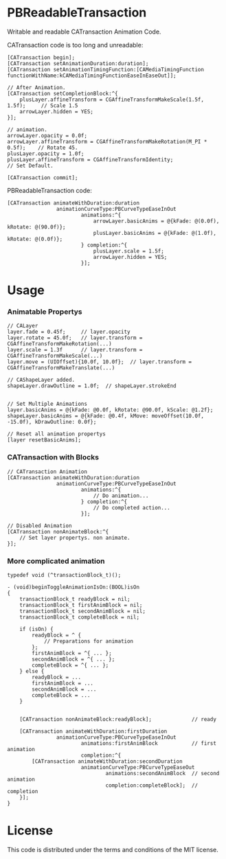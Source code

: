 PBReadableTransaction
=====================

Writable and readable CATransaction Animation Code.

CATransaction code is too long and unreadable:

    [CATransaction begin];
    [CATransaction setAnimationDuration:duration];
    [CATransaction setAnimationTimingFunction:[CAMediaTimingFunction functionWithName:kCAMediaTimingFunctionEaseInEaseOut]];
    
    // After Animation.
    [CATransaction setCompletionBlock:^{
        plusLayer.affineTransform = CGAffineTransformMakeScale(1.5f, 1.5f);     // Scale 1.5
        arrowLayer.hidden = YES;
    }];
    
    // animation.
    arrowLayer.opacity = 0.0f; 
    arrowLayer.affineTransform = CGAffineTransformMakeRotation(M_PI * 0.5f);    // Rotate 45.
    plusLayer.opacity = 1.0f;
    plusLayer.affineTransform = CGAffineTransformIdentity;                      // Set Default.
    
    [CATransaction commit];


PBReadableTransaction code:

    [CATransaction animateWithDuration:duration
                    animationCurveType:PBCurveTypeEaseInOut
                            animations:^{
                                arrowLayer.basicAnims = @{kFade: @(0.0f), kRotate: @(90.0f)};
                                plusLayer.basicAnims = @{kFade: @(1.0f), kRotate: @(0.0f)};
                            } completion:^{
                                plusLayer.scale = 1.5f;
                                arrowLayer.hidden = YES;
                            }];

# Usage

### Animatable Propertys

    // CALayer
    layer.fade = 0.45f;     // layer.opacity
    layer.rotate = 45.0f;   // layer.transform = CGAffineTransformMakeRotation(...)
    layer.scale = 1.3f      // layer.transform = CGAffineTransformMakeScale(...)
    layer.move = (UIOffset){10.0f, 10.0f};  // layer.transform = CGAffineTransformMakeTranslate(...)

    // CAShapeLayer added.
    shapeLayer.drawOutline = 1.0f;  // shapeLayer.strokeEnd
    
    
    // Set Multiple Animations
    layer.basicAnims = @{kFade: @0.0f, kRotate: @90.0f, kScale: @1.2f};
    shapeLayer.basicAnims = @{kFade: @0.4f, kMove: moveOffset(10.0f, -15.0f), kDrawOutline: 0.0f};
    
    // Reset all animation propertys
    [layer resetBasicAnims];
    
### CATransaction with Blocks

    // CATransaction Animation
    [CATransaction animateWithDuration:duration
                    animationCurveType:PBCurveTypeEaseInOut
                            animations:^{
                                // Do animation...
                            } completion:^{
                                // Do completed action...
                            }];
                            
    // Disabled Animation
    [CATransaction nonAnimateBlock:^{
        // Set layer propertys. non animate.
    }];
    

### More complicated animation

    typedef void (^transactionBlock_t)();
    
    - (void)beginToggleAnimationIsOn:(BOOL)isOn 
    {
        transactionBlock_t readyBlock = nil;
        transactionBlock_t firstAnimBlock = nil;
        transactionBlock_t secondAnimBlock = nil;
        transactionBlock_t completeBlock = nil;
        
        if (isOn) {
            readyBlock = ^ {
                // Preparations for animation
            };
            firstAnimBlock = ^{ ... };
            secondAnimBlock = ^{ ... };
            completeBlock = ^{ ... };
        } else {
            readyBlock = ...
            firstAnimBlock = ...
            secondAnimBlock = ...
            completeBlock = ...
        }
        
        
        [CATransaction nonAnimateBlock:readyBlock];             // ready
    
        [CATransaction animateWithDuration:firstDuration
                    animationCurveType:PBCurveTypeEaseInOut
                            animations:firstAnimBlock           // first animation
                            completion:^{
            [CATransaction animateWithDuration:secondDuration
                            animationCurveType:PBCurveTypeEaseOut
                                    animations:secondAnimBlock  // second animation
                                    completion:completeBlock];  // completion
        }];
    }


# License

This code is distributed under the terms and conditions of the MIT license.
